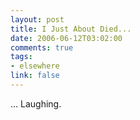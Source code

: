 ```yaml
--- 
layout: post
title: I Just About Died...
date: 2006-06-12T03:02:00
comments: true
tags:
- elsewhere
link: false
---
```

... Laughing.

<object width="425" height="350"><param name="movie" value="http://www.youtube.com/v/lCJkuXSTymk"></param><embed src="http://www.youtube.com/v/lCJkuXSTymk" type="application/x-shockwave-flash" width="425" height="350"></embed></object>
